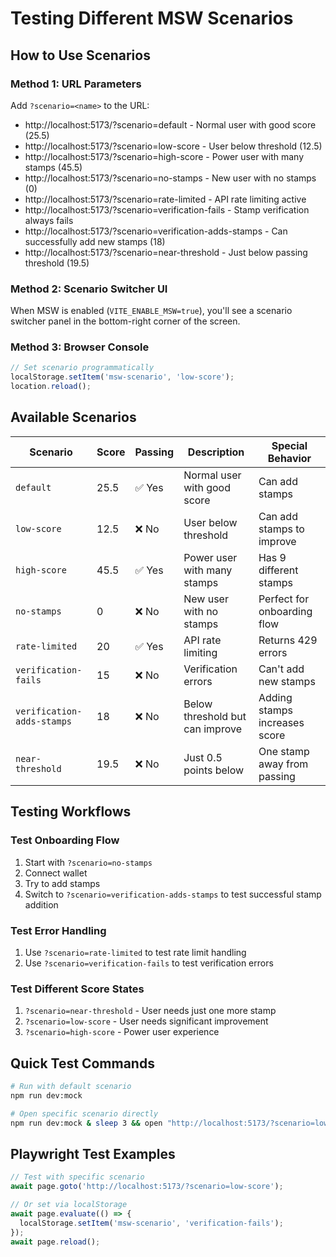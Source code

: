 # Testing Different MSW Scenarios

## How to Use Scenarios

### Method 1: URL Parameters
Add `?scenario=<name>` to the URL:

- http://localhost:5173/?scenario=default - Normal user with good score (25.5)
- http://localhost:5173/?scenario=low-score - User below threshold (12.5)
- http://localhost:5173/?scenario=high-score - Power user with many stamps (45.5)
- http://localhost:5173/?scenario=no-stamps - New user with no stamps (0)
- http://localhost:5173/?scenario=rate-limited - API rate limiting active
- http://localhost:5173/?scenario=verification-fails - Stamp verification always fails
- http://localhost:5173/?scenario=verification-adds-stamps - Can successfully add new stamps (18)
- http://localhost:5173/?scenario=near-threshold - Just below passing threshold (19.5)

### Method 2: Scenario Switcher UI
When MSW is enabled (`VITE_ENABLE_MSW=true`), you'll see a scenario switcher panel in the bottom-right corner of the screen.

### Method 3: Browser Console
```javascript
// Set scenario programmatically
localStorage.setItem('msw-scenario', 'low-score');
location.reload();
```

## Available Scenarios

| Scenario | Score | Passing | Description | Special Behavior |
|----------|-------|---------|-------------|------------------|
| `default` | 25.5 | ✅ Yes | Normal user with good score | Can add stamps |
| `low-score` | 12.5 | ❌ No | User below threshold | Can add stamps to improve |
| `high-score` | 45.5 | ✅ Yes | Power user with many stamps | Has 9 different stamps |
| `no-stamps` | 0 | ❌ No | New user with no stamps | Perfect for onboarding flow |
| `rate-limited` | 20 | ✅ Yes | API rate limiting | Returns 429 errors |
| `verification-fails` | 15 | ❌ No | Verification errors | Can't add new stamps |
| `verification-adds-stamps` | 18 | ❌ No | Below threshold but can improve | Adding stamps increases score |
| `near-threshold` | 19.5 | ❌ No | Just 0.5 points below | One stamp away from passing |

## Testing Workflows

### Test Onboarding Flow
1. Start with `?scenario=no-stamps`
2. Connect wallet
3. Try to add stamps
4. Switch to `?scenario=verification-adds-stamps` to test successful stamp addition

### Test Error Handling
1. Use `?scenario=rate-limited` to test rate limit handling
2. Use `?scenario=verification-fails` to test verification errors

### Test Different Score States
1. `?scenario=near-threshold` - User needs just one more stamp
2. `?scenario=low-score` - User needs significant improvement
3. `?scenario=high-score` - Power user experience

## Quick Test Commands

```bash
# Run with default scenario
npm run dev:mock

# Open specific scenario directly
npm run dev:mock & sleep 3 && open "http://localhost:5173/?scenario=low-score"
```

## Playwright Test Examples

```typescript
// Test with specific scenario
await page.goto('http://localhost:5173/?scenario=low-score');

// Or set via localStorage
await page.evaluate(() => {
  localStorage.setItem('msw-scenario', 'verification-fails');
});
await page.reload();
```